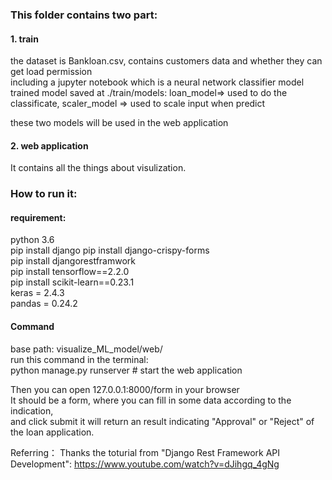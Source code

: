 ### This folder contains two part:  
#### 1. train  
the dataset is Bankloan.csv, contains customers data and whether they can get load permission  
including a jupyter notebook which is a neural network classifier model  
trained model saved at ./train/models: loan_model=> used to do the classificate, scaler_model => used to scale input when predict  

these two models will be used in the web application 

#### 2. web application
It contains all the things about visulization.


### How to run it: 
#### requirement:    
python 3.6   
pip install django 
pip install django-crispy-forms   
pip install djangorestframwork   
pip install tensorflow==2.2.0   
pip install scikit-learn==0.23.1   
keras = 2.4.3   
pandas = 0.24.2   


#### Command  
base path: visualize_ML_model/web/  
run this command in the terminal:  
python manage.py runserver  # start the web application  

Then you can open 127.0.0.1:8000/form in your browser  
It should be a form, where you can fill in some data according to the indication,   
and click submit it will return an result indicating "Approval" or "Reject" of the loan application.  


Referring：
Thanks the toturial from "Django Rest Framework API Development": https://www.youtube.com/watch?v=dJihgq_4gNg






